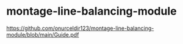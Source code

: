 # montage-line-balancing-module
https://github.com/onurceldir123/montage-line-balancing-module/blob/main/Guide.pdf
<a href="https://github.com/onurceldir123/montage-line-balancing-module/blob/main/Guide.pdf" target="_blank"></a>
